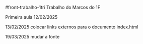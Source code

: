 #front-trabalho-1tri
Trabalho do Marcos do 1F

Primeira aula 12/02/2025

13/02/2025 colocar links externos para o documento index.html

19/03/2025 mudar a fonte

